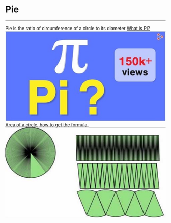 # Pie

---

Pie is the ratio of circumference of a circle to its diameter
[What is Pi?](https://www.youtube.com/watch?v=DLcjed7qy4I)
![150k+ views ](media/Pie-image1.jpg)
[Area of a circle, how to get the formula.](https://www.youtube.com/watch?v=YokKp3pwVFc)
![image](media/Pie-image2.jpg)
